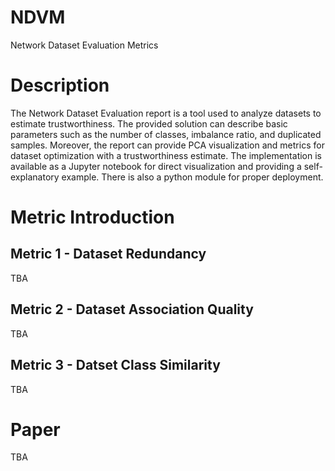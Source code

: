 # NDVM
Network Dataset Evaluation Metrics

# Description
The Network Dataset Evaluation report is a tool used to analyze datasets to estimate trustworthiness. The provided solution can describe basic parameters such as the number of classes, imbalance ratio, and duplicated samples. Moreover, the report can provide PCA visualization and metrics for dataset optimization with a trustworthiness estimate. The implementation is available as a Jupyter notebook for direct visualization and providing a self-explanatory example. There is also a python module for proper deployment. 

# Metric Introduction
## Metric 1 - Dataset Redundancy
TBA

## Metric 2 - Dataset Association Quality
TBA

## Metric 3 - Datset Class Similarity
TBA

# Paper
TBA
